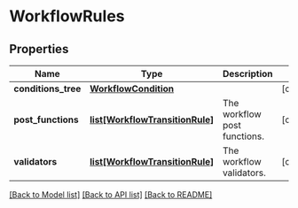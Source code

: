 # WorkflowRules

## Properties
Name | Type | Description | Notes
------------ | ------------- | ------------- | -------------
**conditions_tree** | [**WorkflowCondition**](WorkflowCondition.md) |  | [optional] 
**post_functions** | [**list[WorkflowTransitionRule]**](WorkflowTransitionRule.md) | The workflow post functions. | [optional] 
**validators** | [**list[WorkflowTransitionRule]**](WorkflowTransitionRule.md) | The workflow validators. | [optional] 

[[Back to Model list]](../README.md#documentation-for-models) [[Back to API list]](../README.md#documentation-for-api-endpoints) [[Back to README]](../README.md)

